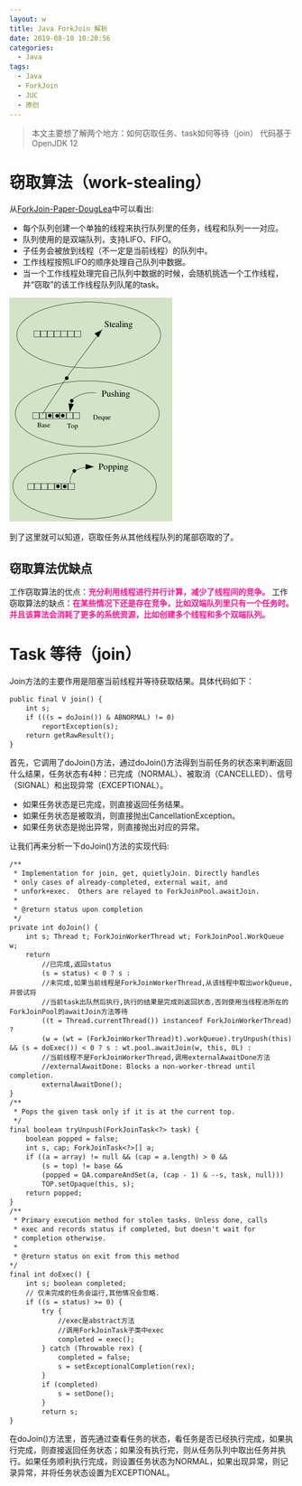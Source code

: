 ```yaml
---
layout: w
title: Java ForkJoin 解析
date: 2019-08-10 10:20:56
categories:
  - Java
tags:
  - Java
  - ForkJoin
  - JUC
  - 原创
---
```


> 本文主要想了解两个地方：如何窃取任务、task如何等待（join）
代码基于 OpenJDK 12

<!-- more -->

# 窃取算法（work-stealing）

从<a href="/attachments/ForkJoin-Paper-DougLea.pdf" target="_blank">ForkJoin-Paper-DougLea</a>中可以看出:
* 每个队列创建一个单独的线程来执行队列里的任务，线程和队列一一对应。
* 队列使用的是双端队列，支持LIFO、FIFO。
* 子任务会被放到线程（不一定是当前线程）的队列中。
* 工作线程按照LIFO的顺序处理自己队列中数据。
* 当一个工作线程处理完自己队列中数据的时候，会随机挑选一个工作线程，并“窃取”的该工作线程队列队尾的task。

![](/images/java-forkjoin/steal.png)

到了这里就可以知道，窃取任务从其他线程队列的尾部窃取的了。

## 窃取算法优缺点

工作窃取算法的优点：<font color=DeepPink>**充分利用线程进行并行计算，减少了线程间的竞争。**</font>
工作窃取算法的缺点：<font color=DeepPink>**在某些情况下还是存在竞争，比如双端队列里只有一个任务时。并且该算法会消耗了更多的系统资源，比如创建多个线程和多个双端队列。**</font>

# Task 等待（join）

Join方法的主要作用是阻塞当前线程并等待获取结果。具体代码如下：
```
public final V join() {
    int s;
    if (((s = doJoin()) & ABNORMAL) != 0)
        reportException(s);
    return getRawResult();
}
```
首先，它调用了doJoin()方法，通过doJoin()方法得到当前任务的状态来判断返回什么结果，任务状态有4种：已完成（NORMAL）、被取消（CANCELLED）、信号（SIGNAL）和出现异常（EXCEPTIONAL）。
* 如果任务状态是已完成，则直接返回任务结果。
* 如果任务状态是被取消，则直接抛出CancellationException。
* 如果任务状态是抛出异常，则直接抛出对应的异常。

让我们再来分析一下doJoin()方法的实现代码:
```
/**
 * Implementation for join, get, quietlyJoin. Directly handles
 * only cases of already-completed, external wait, and
 * unfork+exec.  Others are relayed to ForkJoinPool.awaitJoin.
 *
 * @return status upon completion
 */
private int doJoin() {
    int s; Thread t; ForkJoinWorkerThread wt; ForkJoinPool.WorkQueue w;
    return 
        //已完成,返回status
    	(s = status) < 0 ? s :
    	//未完成,如果当前线程是ForkJoinWorkerThread,从该线程中取出workQueue,并尝试将
        //当前task出队然后执行,执行的结果是完成则返回状态,否则使用当线程池所在的ForkJoinPool的awaitJoin方法等待
        ((t = Thread.currentThread()) instanceof ForkJoinWorkerThread) ?
        (w = (wt = (ForkJoinWorkerThread)t).workQueue).tryUnpush(this) && (s = doExec()) < 0 ? s : wt.pool.awaitJoin(w, this, 0L) :
        //当前线程不是ForkJoinWorkerThread,调用externalAwaitDone方法
        //externalAwaitDone: Blocks a non-worker-thread until completion.
        externalAwaitDone();
}
/**
 * Pops the given task only if it is at the current top.
 */
final boolean tryUnpush(ForkJoinTask<?> task) {
    boolean popped = false;
    int s, cap; ForkJoinTask<?>[] a;
    if ((a = array) != null && (cap = a.length) > 0 &&
        (s = top) != base &&
        (popped = QA.compareAndSet(a, (cap - 1) & --s, task, null)))
        TOP.setOpaque(this, s);
    return popped;
}
/**
 * Primary execution method for stolen tasks. Unless done, calls
 * exec and records status if completed, but doesn't wait for
 * completion otherwise.
 *
 * @return status on exit from this method
*/
final int doExec() {
    int s; boolean completed;
    // 仅未完成的任务会运行,其他情况会忽略.
    if ((s = status) >= 0) {
        try {
            //exec是abstract方法
            //调用ForkJoinTask子类中exec
            completed = exec();
        } catch (Throwable rex) {
            completed = false;
            s = setExceptionalCompletion(rex);
        }
        if (completed)
            s = setDone();
        }
        return s;
}
```
在doJoin()方法里，首先通过查看任务的状态，看任务是否已经执行完成，如果执行完成，则直接返回任务状态；如果没有执行完，则从任务队列中取出任务并执行。如果任务顺利执行完成，则设置任务状态为NORMAL，如果出现异常，则记录异常，并将任务状态设置为EXCEPTIONAL。